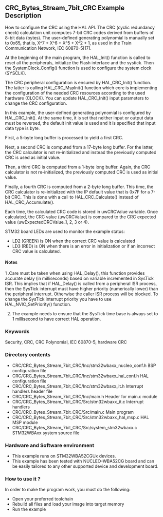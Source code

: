 ## <b>CRC_Bytes_Stream_7bit_CRC Example Description</b>

How to configure the CRC using the HAL API. The CRC (cyclic
redundancy check) calculation unit computes 7-bit CRC codes derived from buffers
of 8-bit data (bytes). The user-defined generating polynomial is manually set
to 0x65, that is, X^7 + X^6 + X^5 + X^2 + 1, as used in the Train Communication
Network, IEC 60870-5[17].

At the beginning of the main program, the HAL_Init() function is called to reset
all the peripherals, initialize the Flash interface and the systick.
Then the SystemClock_Config() function is used to configure the system
clock (SYSCLK).

The CRC peripheral configuration is ensured by HAL_CRC_Init() function.
The latter is calling HAL_CRC_MspInit() function which core is implementing
the configuration of the needed CRC resources according to the used hardware (CLOCK).
You can update HAL_CRC_Init() input parameters to change the CRC configuration.

In this example, the user-defined generating polynomial is configured by
HAL_CRC_Init(). At the same time, it is set that neither input or output data
must be reversed, the default init value is used and it is specified that input
data type is byte.

First, a 5-byte long buffer is processed to yield a first CRC.

Next, a second CRC is computed from a 17-byte long buffer. For the latter,
the CRC calculator is not re-initialized and instead the previously computed CRC
is used as initial value.

Then, a third CRC is computed from a 1-byte long buffer. Again, the CRC calculator
is not re-initialized, the previously computed CRC is used as initial value.

Finally, a fourth CRC is computed from a 2-byte long buffer. This time, the CRC
calculator is re-initialized with the IP default value that is 0x7F for a 7-bit CRC.
This is done with a call to HAL_CRC_Calculate() instead of HAL_CRC_Accumulate().

Each time, the calculated CRC code is stored in uwCRCValue variable.
Once calculated, the CRC value (uwCRCValue) is compared to the CRC expected value (uwExpectedCRCValue_1, 2, 3 or 4).

STM32 board LEDs are used to monitor the example status:

  - LD2 (GREEN) is ON when the correct CRC value is calculated
  - LD3 (RED) is ON when there is an error in initialization or if an incorrect CRC value is calculated.

#### <b>Notes</b>

  1	.Care must be taken when using HAL_Delay(), this function provides accurate delay (in milliseconds)
     based on variable incremented in SysTick ISR. This implies that if HAL_Delay() is called from
     a peripheral ISR process, then the SysTick interrupt must have higher priority (numerically lower)
     than the peripheral interrupt. Otherwise the caller ISR process will be blocked.
     To change the SysTick interrupt priority you have to use HAL_NVIC_SetPriority() function.

 2.  The example needs to ensure that the SysTick time base is always set to 1 millisecond
     to have correct HAL operation.


### <b>Keywords</b>

Security, CRC, CRC Polynomial, IEC 60870-5, hardware CRC

### <b>Directory contents</b>

  - CRC/CRC_Bytes_Stream_7bit_CRC/Inc/stm32wbaxx_nucleo_conf.h BSP configuration file
  - CRC/CRC_Bytes_Stream_7bit_CRC/Inc/stm32wbaxx_hal_conf.h    HAL configuration file
  - CRC/CRC_Bytes_Stream_7bit_CRC/Inc/stm32wbaxx_it.h          Interrupt handlers header file
  - CRC/CRC_Bytes_Stream_7bit_CRC/Inc/main.h                   Header for main.c module
  - CRC/CRC_Bytes_Stream_7bit_CRC/Src/stm32wbaxx_it.c          Interrupt handlers
  - CRC/CRC_Bytes_Stream_7bit_CRC/Src/main.c                   Main program
  - CRC/CRC_Bytes_Stream_7bit_CRC/Src/stm32wbaxx_hal_msp.c     HAL MSP module
  - CRC/CRC_Bytes_Stream_7bit_CRC/Src/system_stm32wbaxx.c      STM32WBAxx system source file


### <b>Hardware and Software environment</b> 

  - This example runs on STM32WBA52CGUx devices.
  - This example has been tested with NUCLEO-WBA52CG board and can be
    easily tailored to any other supported device and development board.

### <b>How to use it ?</b> 

In order to make the program work, you must do the following:

 - Open your preferred toolchain
 - Rebuild all files and load your image into target memory
 - Run the example
